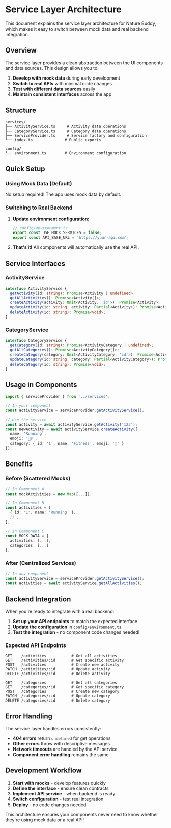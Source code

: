 # Service Layer Architecture

This document explains the service layer architecture for Nature Buddy, which makes it easy to switch between mock data and real backend integration.

## Overview

The service layer provides a clean abstraction between the UI components and data sources. This design allows you to:

1. **Develop with mock data** during early development
2. **Switch to real APIs** with minimal code changes
3. **Test with different data sources** easily
4. **Maintain consistent interfaces** across the app

## Structure

```
services/
├── ActivityService.ts     # Activity data operations
├── CategoryService.ts     # Category data operations
├── ServiceProvider.ts     # Service factory and configuration
└── index.ts              # Public exports

config/
└── environment.ts        # Environment configuration
```

## Quick Setup

### Using Mock Data (Default)
No setup required! The app uses mock data by default.

### Switching to Real Backend

1. **Update environment configuration:**
   ```typescript
   // config/environment.ts
   export const USE_MOCK_SERVICES = false;
   export const API_BASE_URL = 'https://your-api.com';
   ```

2. **That's it!** All components will automatically use the real API.

## Service Interfaces

### ActivityService
```typescript
interface ActivityService {
  getActivity(id: string): Promise<Activity | undefined>;
  getAllActivities(): Promise<Activity[]>;
  createActivity(activity: Omit<Activity, 'id'>): Promise<Activity>;
  updateActivity(id: string, activity: Partial<Activity>): Promise<Activity>;
  deleteActivity(id: string): Promise<void>;
}
```

### CategoryService
```typescript
interface CategoryService {
  getCategory(id: string): Promise<ActivityCategory | undefined>;
  getAllCategories(): Promise<ActivityCategory[]>;
  createCategory(category: Omit<ActivityCategory, 'id'>): Promise<ActivityCategory>;
  updateCategory(id: string, category: Partial<ActivityCategory>): Promise<ActivityCategory>;
  deleteCategory(id: string): Promise<void>;
}
```

## Usage in Components

```typescript
import { serviceProvider } from '../services';

// In your component
const activityService = serviceProvider.getActivityService();

// Use the service
const activity = await activityService.getActivity('123');
const newActivity = await activityService.createActivity({
  name: 'Running',
  emoji: '🏃‍♀️',
  category: { id: '1', name: 'Fitness', emoji: '💪' }
});
```

## Benefits

### Before (Scattered Mocks)
```typescript
// In Component A
const mockActivities = new Map([...]);

// In Component B 
const activities = [
  { id: '1', name: 'Running' },
  // ...
];

// In Component C
const MOCK_DATA = {
  activities: [...],
  categories: [...]
};
```

### After (Centralized Services)
```typescript
// In any component
const activityService = serviceProvider.getActivityService();
const activities = await activityService.getAllActivities();
```

## Backend Integration

When you're ready to integrate with a real backend:

1. **Set up your API endpoints** to match the expected interface
2. **Update the configuration** in `config/environment.ts`
3. **Test the integration** - no component code changes needed!

### Expected API Endpoints

```
GET    /activities           # Get all activities
GET    /activities/:id       # Get specific activity
POST   /activities           # Create new activity
PATCH  /activities/:id       # Update activity
DELETE /activities/:id       # Delete activity

GET    /categories           # Get all categories  
GET    /categories/:id       # Get specific category
POST   /categories           # Create new category
PATCH  /categories/:id       # Update category
DELETE /categories/:id       # Delete category
```

## Error Handling

The service layer handles errors consistently:

- **404 errors** return `undefined` for get operations
- **Other errors** throw with descriptive messages
- **Network timeouts** are handled by the API service
- **Component error handling** remains the same

## Development Workflow

1. **Start with mocks** - develop features quickly
2. **Define the interface** - ensure clean contracts
3. **Implement API service** - when backend is ready
4. **Switch configuration** - test real integration
5. **Deploy** - no code changes needed

This architecture ensures your components never need to know whether they're using mock data or a real API!
